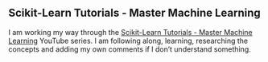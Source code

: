 ## Scikit-Learn Tutorials - Master Machine Learning

I am working my way through the [Scikit-Learn Tutorials - Master Machine Learning](https://www.youtube.com/playlist?list=PLcQVY5V2UY4LNmObS0gqNVyNdVfXnHwu8) YouTube series. 
I am following along, learning, researching the concepts and adding my own comments if I don’t understand something.
